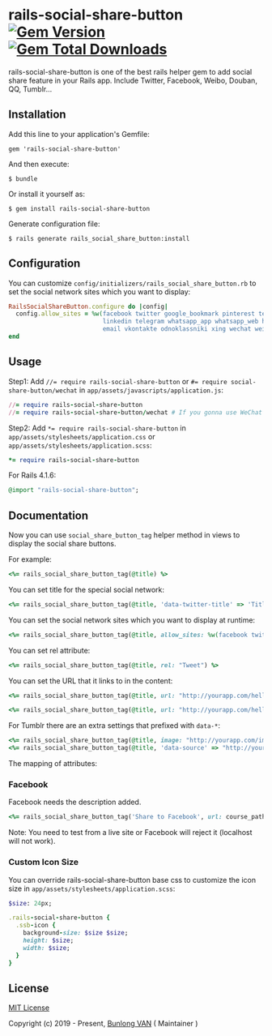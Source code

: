 # rails-social-share-button [![Gem Version](https://badge.fury.io/rb/rails-social-share-button.svg)](http://badge.fury.io/rb/rails-social-share-button) [![Gem Total Downloads](https://img.shields.io/gem/dt/rails-social-share-button.svg)](https://rubygems.org/gems/rails-social-share-button)

rails-social-share-button is one of the best rails helper gem​ to add social share feature in your Rails app. Include Twitter, Facebook, Weibo, Douban, QQ, Tumblr...

## Installation

Add this line to your application's Gemfile:

    gem 'rails-social-share-button'

And then execute:

    $ bundle

Or install it yourself as:

    $ gem install rails-social-share-button

Generate configuration file:

    $ rails generate rails_social_share_button:install

## Configuration

You can customize `config/initializers/rails_social_share_button.rb` to set the social network sites which you want to display:

```ruby
RailsSocialShareButton.configure do |config|
  config.allow_sites = %w(facebook twitter google_bookmark pinterest telegram reddit tumblr 
                          linkedin telegram whatsapp_app whatsapp_web hacker_news delicious 
                          email vkontakte odnoklassniki xing wechat weibo qq douban)
end
```

## Usage

Step1: Add `//= require rails-social-share-button` or `#= require social-share-button/wechat` in `app/assets/javascripts/application.js`:

```ruby 
//= require rails-social-share-button
//= require rails-social-share-button/wechat # If you gonna use WeChat
```

Step2: Add `*= require rails-social-share-button` in `app/assets/stylesheets/application.css` or `app/assets/stylesheets/application.scss`:

```ruby
*= require rails-social-share-button
```

For Rails 4.1.6:

```ruby
@import "rails-social-share-button";
```

## Documentation

Now you can use `social_share_button_tag` helper method in views to display the social share buttons.

For example:

```ruby
<%= rails_social_share_button_tag(@title) %>
```

You can set title for the special social network:

```ruby
<%= rails_social_share_button_tag(@title, 'data-twitter-title' => 'Title for Twitter') %>
```

You can set the social network sites which you want to display at runtime:

```ruby
<%= rails_social_share_button_tag(@title, allow_sites: %w(facebook twitter)) %>
```

You can set rel attribute:

```ruby
<%= rails_social_share_button_tag(@title, rel: "Tweet") %>
```

You can set the URL that it links to in the content:

```ruby
<%= rails_social_share_button_tag(@title, url: "http://yourapp.com/hello_world") %>
```

```ruby
<%= rails_social_share_button_tag(@title, url: "http://yourapp.com/hello_world", image: "http://yourapp.com/images/hello_world.jpg", desc: "The summary of the content", via: "YourTwitterName") %>
```

For Tumblr there are an extra settings that prefixed with `data-*`:

```ruby
<%= rails_social_share_button_tag(@title, image: "http://yourapp.com/images/hello_world.jpg", 'data-type' => 'photo') %>
<%= rails_social_share_button_tag(@title, 'data-source' => "http://yourapp.com/images/hello_world.jpg", 'data-type' => 'photo') %>
```

The mapping of attributes:

### Facebook

Facebook needs the description added.

```ruby
<%= rails_social_share_button_tag('Share to Facebook', url: course_path(@course), desc: @course.description) %>
```

Note: You need to test from a live site or Facebook will reject it (localhost will not work).

### Custom Icon Size

You can override rails-social-share-button base css to customize the icon size in `app/assets/stylesheets/application.scss`:

```ruby
$size: 24px;

.rails-social-share-button {
  .ssb-icon {
    background-size: $size $size;
    height: $size;
    width: $size;
  }
}
```

## License

[MIT License](https://github.com/Bunlong/rails-social-share-button/blob/master/LICENSE)

Copyright (c) 2019 - Present, [Bunlong VAN](https://github.com/Bunlong) ( Maintainer )
